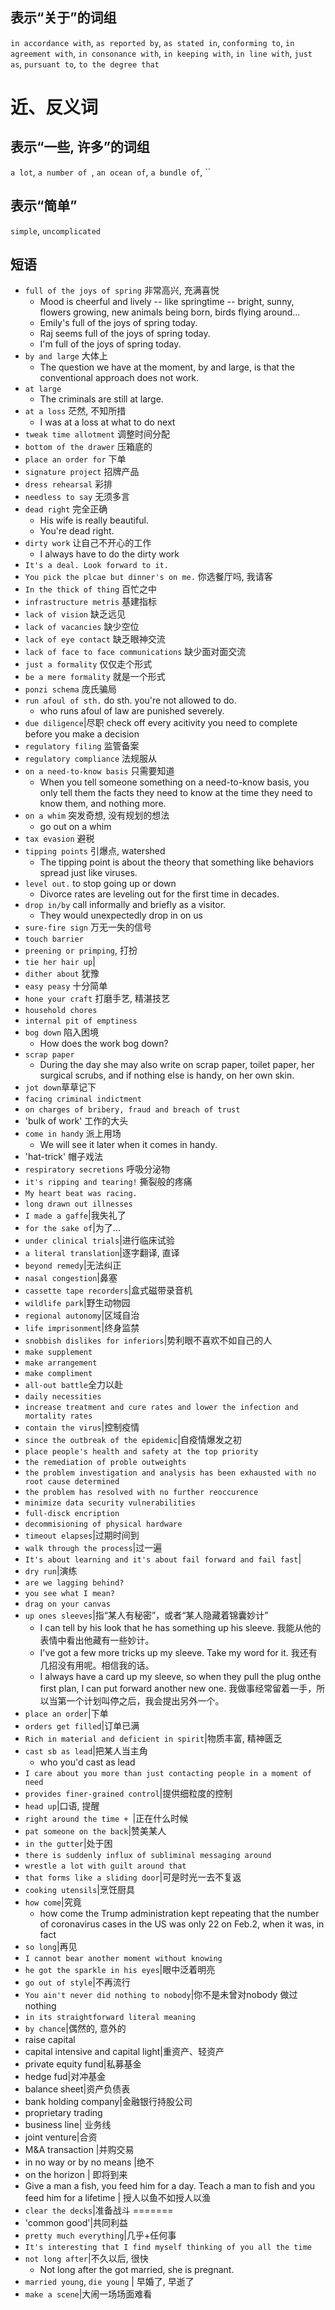 

## 表示“关于”的词组

`in accordance with`, 
`as reported by`,
`as stated in`,
`conforming to`,
`in agreement with`,
`in consonance with`,
`in keeping with`,
`in line with`,
`just as`,
`pursuant to`,
`to the degree that`

# 近、反义词
## 表示“一些, 许多”的词组
`a lot`, `a number of `, `an ocean of`, `a bundle of`, ``

## 表示“简单”
`simple`, `uncomplicated`

## 短语

- `full of the joys of spring` 非常高兴, 充满喜悦
    + Mood is cheerful and lively -- like springtime -- bright, sunny, flowers growing, new animals being born, birds flying around...
    + Emily's full of the joys  of spring today.
    + Raj seems full of the joys of spring today.
    + I'm full of the joys of spring today.
- `by and large` 大体上
    + The question we have at the moment, by and large, is that the conventional approach does not work.
- `at large`
    + The criminals are still at large.
- `at a loss` 茫然, 不知所措
    + I was at a loss at what to do next
- `tweak time allotment` 调整时间分配
- `bottom of the drawer` 压箱底的
- `place an order for` 下单
- `signature project` 招牌产品
- `dress rehearsal` 彩排
- `needless to say` 无须多言
- `dead right` 完全正确
    + His wife is really beautiful.
    + You're dead right.
- `dirty work` 让自己不开心的工作
    + I always have to do the dirty work 
- `It's a deal. Look forward to it.`
- `You pick the plcae but dinner's on me.` 你选餐厅吗, 我请客
- `In the thick of thing` 百忙之中
- `infrastructure metris` 基建指标
- `lack of vision` 缺乏远见
- `lack of vacancies` 缺少空位
- `lack of eye contact` 缺乏眼神交流
- `lack of face to face communications` 缺少面对面交流
- `just a formality` 仅仅走个形式
- `be a mere formality` 就是一个形式
- `ponzi schema` 庞氏骗局
- `run afoul of sth.` do sth. you're not allowed to do.
    + who runs afoul of law are punished severely.
- `due diligence`|尽职 check off every acitivity you need to complete before you make a decision
- `regulatory filing` 监管备案
- `regulatory compliance` 法规服从
- `on a need-to-know basis` 只需要知道
    + When you tell someone something on a need-to-know basis, you only tell them the facts they need to know at the time they need to know them, and nothing more.
- `on a whim` 突发奇想, 没有规划的想法
    + go out on a whim 
- `tax evasion` 避税
- `tipping points` 引爆点, watershed
    + The tipping point is about the theory that something like behaviors spread just like viruses. 
- `level out.` to stop going up or down 
    + Divorce rates are leveling out for the first time in decades.
- `drop in/by` call informally and briefly as a visitor.
    + They would unexpectedly drop in on us
- `sure-fire sign` 万无一失的信号
- `touch barrier`
- `preening or primping`, 打扮
- `tie her hair up`|
- `dither about` 犹豫
- `easy peasy` 十分简单
- `hone your craft` 打磨手艺, 精湛技艺
- `household chores`
- `internal pit of emptiness`
- `bog down` 陷入困境
    + How does the work bog down?
- `scrap paper`
    + During the day she may also write on scrap paper, toilet paper, her surgical scrubs, and if nothing else is handy, on her own skin.
- `jot down`草草记下
- `facing criminal indictment`
- `on charges of bribery, fraud and breach of trust`
- 'bulk of work' 工作的大头
- `come in handy` 派上用场
    + We will see it later when it comes in handy.
- 'hat-trick' 帽子戏法
- `respiratory secretions` 呼吸分泌物
- `it's ripping and tearing!` 撕裂般的疼痛
- `My heart beat was racing.`
- `long drawn out illnesses`
- `I made a gaffe`|我失礼了
- `for the sake of`|为了...
- `under clinical trials`|进行临床试验
- `a literal translation`|逐字翻译, 直译
- `beyond remedy`|无法纠正
- `nasal congestion`|鼻塞
- `cassette tape recorders`|盒式磁带录音机
- `wildlife park`|野生动物园
- `regional autonomy`|区域自治
- `life imprisonment`|终身监禁
- `snobbish dislikes for inferiors`|势利眼不喜欢不如自己的人
- `make supplement`
- `make arrangement`
- `make compliment`
- `all-out battle`全力以赴
- `daily necessities`
- `increase treatment and cure rates and lower the infection and mortality rates`
- `contain the virus`|控制疫情
- `since the outbreak of the epidemic`|自疫情爆发之初
- `place people's health and safety at the top priority`
- `the remediation of proble outweights`
- `the problem investigation and analysis has been exhausted with no root cause determined`
- `the problem has resolved with no further reoccurence`
- `minimize data security vulnerabilities`
- `full-disck encription`
- `decommisioning of physical hardware`
- `timeout elapses`|过期时间到
- `walk through the process`|过一遍
- `It's about learning and it's about fail forward and fail fast`|
- `dry run`|演练
- `are we lagging behind?`
- `you see what I mean?`
- `drag on your canvas`
- `up ones sleeves`|指“某人有秘密”，或者“某人隐藏着锦囊妙计”
    + I can tell by his look that he has something up his sleeve.
我能从他的表情中看出他藏有一些妙计。
    + I've got a few more tricks up my sleeve. Take my word for it. 我还有几招没有用呢。相信我的话。
    + I always have a card up my sleeve, so when they pull the plug onthe first plan, I can put forward another new one.
我做事经常留着一手，所以当第一个计划叫停之后，我会提出另外一个。
- `place an order`|下单
- `orders get filled`|订单已满
- `Rich in material and deficient in spirit`|物质丰富, 精神匮乏
- `cast sb as lead`|把某人当主角
    + who you'd cast as lead 
- `I care about you more than just contacting people in a moment of need`
- `provides finer-grained control`|提供细粒度的控制
- `head up`|口语, 提醒
- `right around the time + `|正在什么时候
- `pat someone on the back`|赞美某人
- `in the gutter`|处于困
- `there is suddenly influx of subliminal messaging around`
- `wrestle a lot with guilt around that` 
- `that forms like a sliding door`|可是时光一去不复返
- `cooking utensils`|烹饪厨具
- `how come`|究竟
    + how come the Trump administration kept repeating that the number of coronavirus cases in the US was only 22 on Feb.2, when it was, in fact 
- `so long`|再见
- `I cannot bear another moment without knowing`
- `he got the sparkle in his eyes`|眼中泛着明亮
- `go out of style`|不再流行
- `You ain't never did nothing to nobody`|你不是未曾对nobody 做过 nothing
- `in its straightforward literal meaning`
- `by chance`|偶然的, 意外的
- raise capital
- capital intensive and capital light|重资产、轻资产
- private equity fund|私募基金
- hedge fud|对冲基金
- balance sheet|资产负债表
- bank holding company|金融银行持股公司
- proprietary trading
- business line| 业务线
- joint venture|合资
- M&A transaction |并购交易
- in no way or by no means |绝不
- on the horizon | 即将到来
- Give a man a fish, you feed him for a day. Teach a man to fish and you feed him for a lifetime | 授人以鱼不如授人以渔
- `clear the decks`|准备战斗
=======
- 'common good'|共同利益
- `pretty much everything`|几乎+任何事
- `It's interesting that I find myself thinking of you all the time`
- `not long after`|不久以后, 很快
    - Not long after the got married, she is pregnant.
- `married young`, `die young` | 早婚了, 早逝了
- `make a scene`|大闹一场场面难看


